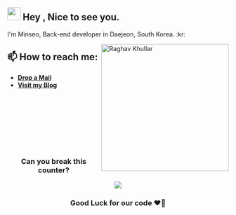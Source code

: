 <h2><img src="https://emojis.slackmojis.com/emojis/images/1531849430/4246/blob-sunglasses.gif?1531849430" width="30"/> Hey , Nice to see you. </h2>
<!--<img align="right" width="380" src="https://media.giphy.com/media/hpXdHPfFI5wTABdDx9/giphy.gif">-->
<p>I'm Minseo, Back-end developer in Daejeon, South Korea. :kr: </p>





<img align="right" src="https://github.com/raghavk16/raghavk16/blob/master/connected.gif" alt="Raghav Khullar" width="290" height="290" />
<h2><b>📫 How to reach me:</b></h2>

* [**Drop a Mail**](mailto:misneo@kakao.com)
* [**Visit my Blog**](https://medium.com/@Minseo-dev)

<br/>
<br/>
<br/>
<br/>
<br/>
<br/>
<br/>
<h3 align=center> Can you break this counter?</h3>

<p align=center>
<a href="https://hits.seeyoufarm.com"><img src="https://hits.seeyoufarm.com/api/count/incr/badge.svg?url=https%3A%2F%2Fgithub.com%2FMinseo-dev&count_bg=%23FFC000&title_bg=%23E69A9A&icon=&icon_color=%23F2F2F2&title=hits&edge_flat=false"/></a>
</p>
<h3 align=center>Good Luck for our code ❤️‍🔥</h3>
